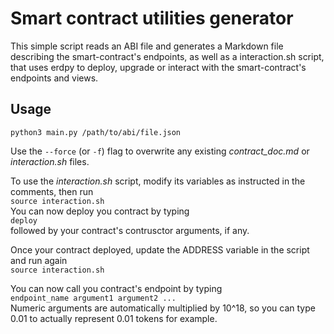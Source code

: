 # Smart contract utilities generator
This simple script reads an ABI file and generates a Markdown file describing the smart-contract's endpoints, as well as a interaction.sh script,
that uses erdpy to deploy, upgrade or interact with the smart-contract's endpoints and views.
## Usage
`python3 main.py /path/to/abi/file.json`

Use the `--force` (or `-f`) flag to overwrite any existing *contract_doc.md* or *interaction.sh* files.

To use the *interaction.sh* script, modify its variables as instructed in the comments, then run  
`source interaction.sh`  
You can now deploy you contract by typing  
`deploy`  
followed by your contract's contrusctor arguments, if any.

Once your contract deployed, update the ADDRESS variable in the script and run again  
`source interaction.sh`

You can now call you contract's endpoint by typing  
`endpoint_name argument1 argument2 ...`  
Numeric arguments are automatically multiplied by 10^18, so you can type 0.01 to actually represent 0.01 tokens for example.
